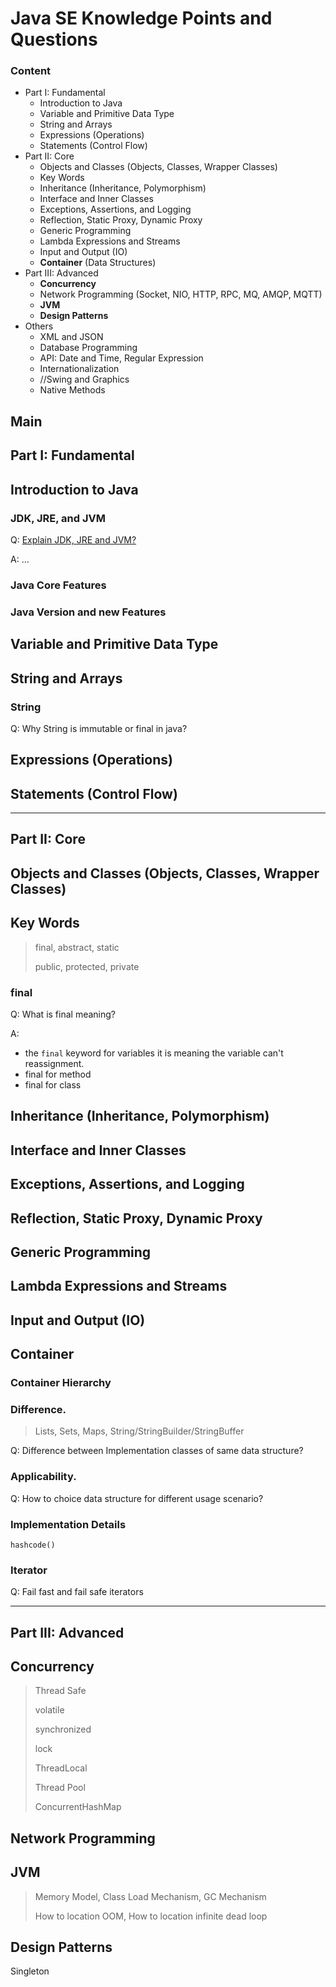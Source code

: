 # Java SE Knowledge Points and Questions

### Content

- Part I: Fundamental
  - Introduction to Java
  - Variable and Primitive Data Type
  - String and Arrays
  - Expressions (Operations)
  - Statements (Control Flow)
- Part II: Core
  - Objects and Classes (Objects, Classes, Wrapper Classes)
  - Key Words
  - Inheritance (Inheritance, Polymorphism)
  - Interface and Inner Classes
  - Exceptions, Assertions, and Logging
  - Reflection, Static Proxy, Dynamic Proxy
  - Generic Programming
  - Lambda Expressions and Streams
  - Input and Output (IO)
  - **Container** (Data Structures)
- Part III: Advanced
  - **Concurrency**
  - Network Programming (Socket, NIO, HTTP, RPC, MQ, AMQP, MQTT)
  - **JVM**
  - **Design Patterns**
- Others
  - XML and JSON
  - Database Programming
  - API: Date and Time, Regular Expression
  - Internationalization
  - //Swing and Graphics
  - Native Methods

## Main

## Part I: Fundamental

## Introduction to Java

### JDK, JRE, and JVM

Q: [Explain JDK, JRE and JVM?](https://www.edureka.co/blog/interview-questions/java-interview-questions/#Jdk-Jre-and-Jvm)

A: ...

### Java Core Features

### Java Version and new Features



## Variable and Primitive Data Type



## String and Arrays

### String

Q: Why String is immutable or final in java?

## Expressions (Operations)



## Statements (Control Flow)

---

## Part II: Core

## Objects and Classes (Objects, Classes, Wrapper Classes)

## Key Words

> final, abstract, static
>
> public, protected, private

### final

Q: What is final meaning?

A: 

- the `final` keyword for variables it is meaning the variable can't reassignment. 
- final for method
- final for class 



## Inheritance (Inheritance, Polymorphism)

## Interface and Inner Classes

## Exceptions, Assertions, and Logging

## Reflection, Static Proxy, Dynamic Proxy

## Generic Programming

## Lambda Expressions and Streams

## Input and Output (IO)

## Container

### Container Hierarchy

### Difference. 

> Lists, Sets, Maps, String/StringBuilder/StringBuffer

Q: Difference between Implementation classes of same data structure? 

### Applicability. 

Q: How to choice data structure for different usage scenario?

### Implementation Details

`hashcode()`

### Iterator

Q: Fail fast and fail safe iterators

---

## Part III: Advanced

## Concurrency

> Thread Safe
>
> volatile
>
> synchronized
>
> lock
>
> ThreadLocal
>
> Thread Pool
>
> ConcurrentHashMap







## Network Programming

## JVM

> Memory Model, Class Load Mechanism, GC Mechanism
>
> How to location OOM, How to location infinite dead loop

## Design Patterns

Singleton